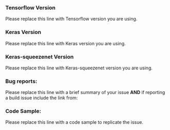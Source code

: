 ### Tensorflow Version

Please replace this line with Tensorflow version you are using.

### Keras Version

Please replace this line with Keras version you are using.

### Keras-squeezenet Version

Please replace this line with Keras-squeezenet version you are using.

### Bug reports:

Please replace this line with a brief summary of your issue **AND** if reporting a build issue include the link from:

### Code Sample:

Please replace this line with a code sample to replicate the issue.